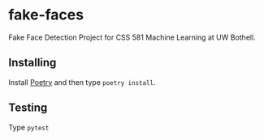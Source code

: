 # fake-faces

Fake Face Detection Project for CSS 581 Machine Learning at UW Bothell.

## Installing

Install [Poetry](https://python-poetry.org/) and then type `poetry install`.

## Testing

Type `pytest`
